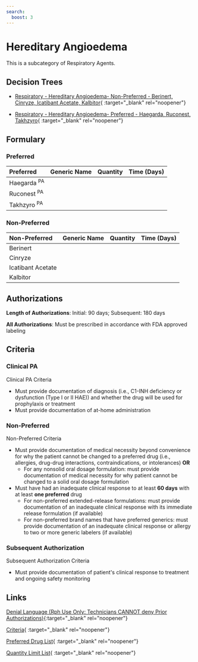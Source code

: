 ```yaml
---
search:
  boost: 3
---
```


# Hereditary Angioedema

This is a subcategory of Respiratory Agents.

## Decision Trees

- [Respiratory - Hereditary Angioedema- Non-Preferred - Berinert, Cinryze, Icatibant Acetate, Kalbitor](https://forms.office.com/Pages/ResponsePage.aspx?id=nPhjxpvvj0G9PUHkbAzgaN9UYz8EqmlIs3_TYn4TbXBUN1pRNjNUSFpETE41UURPTEwwUlJVTlNDUiQlQCN0PWcu){ :target="_blank" rel="noopener"}

- [Respiratory - Hereditary Angioedema- Preferred - Haegarda, Ruconest, Takhzyro](https://forms.office.com/Pages/ResponsePage.aspx?id=nPhjxpvvj0G9PUHkbAzgaN9UYz8EqmlIs3_TYn4TbXBURE1EMkxPQzFLUDcxREpQRFU4SU03TzJIVSQlQCN0PWcu){ :target="_blank" rel="noopener"}

## Formulary

### Preferred

| Preferred              | Generic Name | Quantity | Time (Days) |
|:-----------------------|:-------------|:--------:|:-----------:|
| Haegarda <sup>PA</sup> |              |          |             |
| Ruconest <sup>PA</sup> |              |          |             |
| Takhzyro <sup>PA</sup> |              |          |             |

### Non-Preferred

| Non-Preferred     | Generic Name | Quantity | Time (Days) |
|:------------------|:-------------|:--------:|:-----------:|
| Berinert          |              |          |             |
| Cinryze           |              |          |             |
| Icatibant Acetate |              |          |             |
| Kalbitor          |              |          |             |

## Authorizations

**Length of Authorizations**: Initial: 90 days; Subsequent: 180 days

**All Authorizations**: Must be prescribed in accordance with FDA approved labeling

## Criteria

### Clinical PA

Clinical PA Criteria

- Must provide documentation of diagnosis (i.e., C1-INH deficiency or dysfunction (Type I or
II HAE)) and whether the drug will be used for prophylaxis or treatment
- Must provide documentation of at-home administration


### Non-Preferred

Non-Preferred Criteria

- Must provide documentation of medical necessity beyond convenience for why the patient cannot be changed to a preferred drug (i.e., allergies, drug-drug interactions, contraindications, or intolerances) **OR**
    - For any nonsolid oral dosage formulation: must provide documentation of medical necessity for why patient cannot be changed to a solid oral dosage formulation
- Must have had an inadequate clinical response to at least **60 days** with at least **one preferred** drug
    - For non-preferred extended-release formulations: must provide documentation of an inadequate clinical response with its immediate release formulation (if available)
    - For non-preferred brand names that have preferred generics: must provide documentation of an inadequate clinical response or allergy to two or more generic labelers (if available)

### Subsequent Authorization

Subsequent Authorization Criteria

- Must provide documentation of patient's clinical response to treatment and ongoing safety monitoring

## Links

[Denial Language (Rph Use Only: Technicians CANNOT deny Prior Authorizations)](https://mygainwell-my.sharepoint.com.mcas.ms/:w:/r/personal/rachel_carpenter_gainwelltechnologies_com/_layouts/15/Doc.aspx?sourcedoc=%7BCD777F63-7F18-4713-8D6A-B043BEE631F5%7D&file=Denial%20Language%20Updated%2009112023.docx&action=embedview&mobileredirect=true&wdStartOn=92&cid=f4472ece-6d4f-4694-b0c5-c150a2f53fea){:target="_blank" rel="noopener"} 

[Criteria](https://spbm.medicaid.ohio.gov/SPDocumentLibrary/DocumentLibrary/UPDL/UPDL%20criteria%20effective%2001.01.2024.pdf#page=99){ :target="_blank" rel="noopener"}

[Preferred Drug List](https://spbm.medicaid.ohio.gov/SPDocumentLibrary/DocumentLibrary/UPDL/UPDL%20effective%2001.01.2024.pdf#page=31){ :target="_blank" rel="noopener"}

[Quantity Limit List](https://spbm.medicaid.ohio.gov/SPDocumentLibrary/DocumentLibrary/UPDL/Quantity%20Limits.pdf){ :target="_blank" rel="noopener"}
